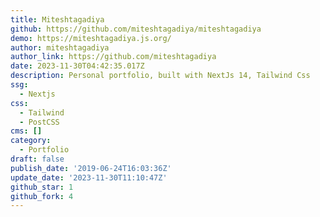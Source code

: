 ```yaml
---
title: Miteshtagadiya
github: https://github.com/miteshtagadiya/miteshtagadiya
demo: https://miteshtagadiya.js.org/
author: miteshtagadiya
author_link: https://github.com/miteshtagadiya
date: 2023-11-30T04:42:35.017Z
description: Personal portfolio, built with NextJs 14, Tailwind Css
ssg:
  - Nextjs
css:
  - Tailwind
  - PostCSS
cms: []
category:
  - Portfolio
draft: false
publish_date: '2019-06-24T16:03:36Z'
update_date: '2023-11-30T11:10:47Z'
github_star: 1
github_fork: 4
---
```

